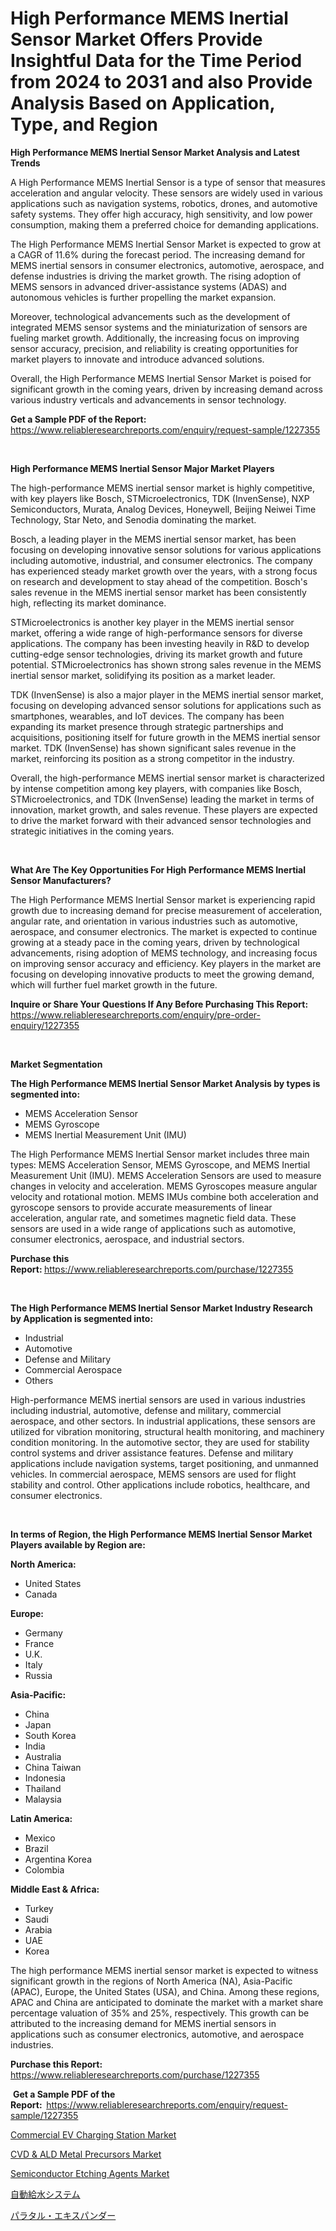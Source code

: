<p><h1>High Performance MEMS Inertial Sensor Market Offers Provide Insightful Data for the Time Period from 2024 to 2031 and also Provide Analysis Based on Application, Type, and Region</h1></p><p><strong>High Performance MEMS Inertial Sensor Market Analysis and Latest Trends</strong></p>
<p><p>A High Performance MEMS Inertial Sensor is a type of sensor that measures acceleration and angular velocity. These sensors are widely used in various applications such as navigation systems, robotics, drones, and automotive safety systems. They offer high accuracy, high sensitivity, and low power consumption, making them a preferred choice for demanding applications.</p><p>The High Performance MEMS Inertial Sensor Market is expected to grow at a CAGR of 11.6% during the forecast period. The increasing demand for MEMS inertial sensors in consumer electronics, automotive, aerospace, and defense industries is driving the market growth. The rising adoption of MEMS sensors in advanced driver-assistance systems (ADAS) and autonomous vehicles is further propelling the market expansion.</p><p>Moreover, technological advancements such as the development of integrated MEMS sensor systems and the miniaturization of sensors are fueling market growth. Additionally, the increasing focus on improving sensor accuracy, precision, and reliability is creating opportunities for market players to innovate and introduce advanced solutions.</p><p>Overall, the High Performance MEMS Inertial Sensor Market is poised for significant growth in the coming years, driven by increasing demand across various industry verticals and advancements in sensor technology.</p></p>
<p><strong>Get a Sample PDF of the Report:&nbsp;</strong> <a href="https://www.reliableresearchreports.com/enquiry/request-sample/1227355">https://www.reliableresearchreports.com/enquiry/request-sample/1227355</a></p>
<p>&nbsp;</p>
<p><strong>High Performance MEMS Inertial Sensor Major Market Players</strong></p>
<p><p>The high-performance MEMS inertial sensor market is highly competitive, with key players like Bosch, STMicroelectronics, TDK (InvenSense), NXP Semiconductors, Murata, Analog Devices, Honeywell, Beijing Neiwei Time Technology, Star Neto, and Senodia dominating the market.</p><p>Bosch, a leading player in the MEMS inertial sensor market, has been focusing on developing innovative sensor solutions for various applications including automotive, industrial, and consumer electronics. The company has experienced steady market growth over the years, with a strong focus on research and development to stay ahead of the competition. Bosch's sales revenue in the MEMS inertial sensor market has been consistently high, reflecting its market dominance.</p><p>STMicroelectronics is another key player in the MEMS inertial sensor market, offering a wide range of high-performance sensors for diverse applications. The company has been investing heavily in R&D to develop cutting-edge sensor technologies, driving its market growth and future potential. STMicroelectronics has shown strong sales revenue in the MEMS inertial sensor market, solidifying its position as a market leader.</p><p>TDK (InvenSense) is also a major player in the MEMS inertial sensor market, focusing on developing advanced sensor solutions for applications such as smartphones, wearables, and IoT devices. The company has been expanding its market presence through strategic partnerships and acquisitions, positioning itself for future growth in the MEMS inertial sensor market. TDK (InvenSense) has shown significant sales revenue in the market, reinforcing its position as a strong competitor in the industry.</p><p>Overall, the high-performance MEMS inertial sensor market is characterized by intense competition among key players, with companies like Bosch, STMicroelectronics, and TDK (InvenSense) leading the market in terms of innovation, market growth, and sales revenue. These players are expected to drive the market forward with their advanced sensor technologies and strategic initiatives in the coming years.</p></p>
<p>&nbsp;</p>
<p><strong>What Are The Key Opportunities For High Performance MEMS Inertial Sensor Manufacturers?</strong></p>
<p><p>The High Performance MEMS Inertial Sensor market is experiencing rapid growth due to increasing demand for precise measurement of acceleration, angular rate, and orientation in various industries such as automotive, aerospace, and consumer electronics. The market is expected to continue growing at a steady pace in the coming years, driven by technological advancements, rising adoption of MEMS technology, and increasing focus on improving sensor accuracy and efficiency. Key players in the market are focusing on developing innovative products to meet the growing demand, which will further fuel market growth in the future.</p></p>
<p><strong>Inquire or Share Your Questions If Any Before Purchasing This Report:</strong> <a href="https://www.reliableresearchreports.com/enquiry/pre-order-enquiry/1227355">https://www.reliableresearchreports.com/enquiry/pre-order-enquiry/1227355</a></p>
<p>&nbsp;</p>
<p><strong>Market Segmentation</strong></p>
<p><strong>The High Performance MEMS Inertial Sensor Market Analysis by types is segmented into:</strong></p>
<p><ul><li>MEMS Acceleration Sensor</li><li>MEMS Gyroscope</li><li>MEMS Inertial Measurement Unit (IMU)</li></ul></p>
<p><p>The High Performance MEMS Inertial Sensor market includes three main types: MEMS Acceleration Sensor, MEMS Gyroscope, and MEMS Inertial Measurement Unit (IMU). MEMS Acceleration Sensors are used to measure changes in velocity and acceleration. MEMS Gyroscopes measure angular velocity and rotational motion. MEMS IMUs combine both acceleration and gyroscope sensors to provide accurate measurements of linear acceleration, angular rate, and sometimes magnetic field data. These sensors are used in a wide range of applications such as automotive, consumer electronics, aerospace, and industrial sectors.</p></p>
<p><strong>Purchase this Report:&nbsp;</strong><a href="https://www.reliableresearchreports.com/purchase/1227355">https://www.reliableresearchreports.com/purchase/1227355</a></p>
<p>&nbsp;</p>
<p><strong>The High Performance MEMS Inertial Sensor Market Industry Research by Application is segmented into:</strong></p>
<p><ul><li>Industrial</li><li>Automotive</li><li>Defense and Military</li><li>Commercial Aerospace</li><li>Others</li></ul></p>
<p><p>High-performance MEMS inertial sensors are used in various industries including industrial, automotive, defense and military, commercial aerospace, and other sectors. In industrial applications, these sensors are utilized for vibration monitoring, structural health monitoring, and machinery condition monitoring. In the automotive sector, they are used for stability control systems and driver assistance features. Defense and military applications include navigation systems, target positioning, and unmanned vehicles. In commercial aerospace, MEMS sensors are used for flight stability and control. Other applications include robotics, healthcare, and consumer electronics.</p></p>
<p>&nbsp;</p>
<p><strong>In terms of Region, the High Performance MEMS Inertial Sensor Market Players available by Region are:</strong></p>
<p>
    <p> <strong> North America: </strong>
        <ul>
            <li>United States</li>
            <li>Canada</li>
        </ul>
        </p> 
    <p> <strong> Europe: </strong>
        <ul>
            <li>Germany</li>
            <li>France</li>
            <li>U.K.</li>
            <li>Italy</li>
            <li>Russia</li>
        </ul>
        </p> 
    <p> <strong> Asia-Pacific: </strong>
        <ul>
            <li>China</li>
            <li>Japan</li>
            <li>South Korea</li>
            <li>India</li>
            <li>Australia</li>
            <li>China Taiwan</li>
            <li>Indonesia</li>
            <li>Thailand</li>
            <li>Malaysia</li>
        </ul>
        </p> 
    <p> <strong> Latin America: </strong>
        <ul>
            <li>Mexico</li>
            <li>Brazil</li>
            <li>Argentina Korea</li>
            <li>Colombia</li>
        </ul>
        </p> 
    <p> <strong> Middle East & Africa: </strong>
        <ul>
            <li>Turkey</li>
            <li>Saudi</li>
            <li>Arabia</li>
            <li>UAE</li>
            <li>Korea</li>
        </ul>
    </p>
    </p>
<p><p>The high performance MEMS inertial sensor market is expected to witness significant growth in the regions of North America (NA), Asia-Pacific (APAC), Europe, the United States (USA), and China. Among these regions, APAC and China are anticipated to dominate the market with a market share percentage valuation of 35% and 25%, respectively. This growth can be attributed to the increasing demand for MEMS inertial sensors in applications such as consumer electronics, automotive, and aerospace industries.</p></p>
<p><strong>Purchase this Report: </strong><a href="https://www.reliableresearchreports.com/purchase/1227355">https://www.reliableresearchreports.com/purchase/1227355</a></p>
<p>&nbsp;<strong>Get a Sample PDF of the Report:&nbsp;&nbsp;</strong><a href="https://www.reliableresearchreports.com/enquiry/request-sample/1227355">https://www.reliableresearchreports.com/enquiry/request-sample/1227355</a></p>
<p><strong></strong></p>
<p><p><a href="https://issuu.com/reportprime-2/docs/commercial-ev-charging-station-market-size-2030.pp">Commercial EV Charging Station Market</a></p><p><a href="https://github.com/gamblestampleyjenny50m5sl6/Market-Research-Report-List-2/blob/main/cvd-ald-metal-precursors-market.md">CVD & ALD Metal Precursors Market</a></p><p><a href="https://github.com/nicholepatriciadoylenwnrjr0/Market-Research-Report-List-1/blob/main/semiconductor-etching-agents-market.md">Semiconductor Etching Agents Market</a></p><p><a href="https://github.com/pepo3k/Market-Research-Report-List-1/blob/main/402030813332.md">自動給水システム</a></p><p><a href="https://github.com/nemesis2824/Market-Research-Report-List-1/blob/main/908845613333.md">パラタル・エキスパンダー</a></p></p>